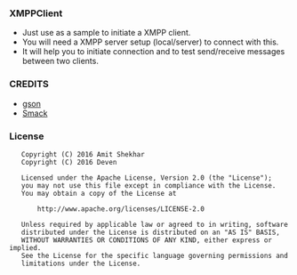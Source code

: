 

### XMPPClient 
* Just use as a sample to initiate a XMPP client.
* You will need a XMPP server setup (local/server) to connect with this.
* It will help you to initiate connection and to test send/receive messages between two clients.

### CREDITS
* [gson](https://github.com/google/gson)
* [Smack](https://github.com/igniterealtime/Smack/wiki/Smack-4.1-Readme-and-Upgrade-Guide)

### License
```
   Copyright (C) 2016 Amit Shekhar
   Copyright (C) 2016 Deven

   Licensed under the Apache License, Version 2.0 (the "License");
   you may not use this file except in compliance with the License.
   You may obtain a copy of the License at

       http://www.apache.org/licenses/LICENSE-2.0

   Unless required by applicable law or agreed to in writing, software
   distributed under the License is distributed on an "AS IS" BASIS,
   WITHOUT WARRANTIES OR CONDITIONS OF ANY KIND, either express or implied.
   See the License for the specific language governing permissions and
   limitations under the License.
```


